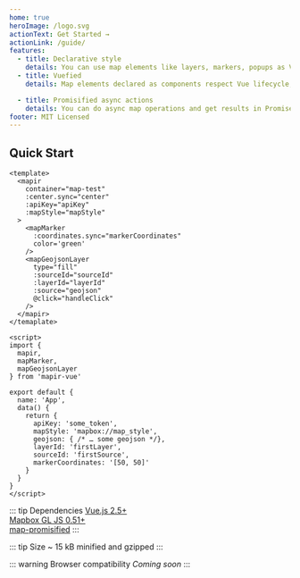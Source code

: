 ```yaml
---
home: true
heroImage: /logo.svg
actionText: Get Started →
actionLink: /guide/
features:
  - title: Declarative style
    details: You can use map elements like layers, markers, popups as Vue components and control them via synchronized props
  - title: Vuefied
    details: Map elements declared as components respect Vue lifecycle, emit map events like Vue events and can be used in OOP-style

  - title: Promisified async actions
    details: You can do async map operations and get results in Promise without messing with map events and figuring out what action cause it
footer: MIT Licensed
---
```


<!-- ::: tip Persian Documentation
Persian documentation would be available on support.map.ir soon.
::: -->

## Quick Start

```vue
<template>
  <mapir
    container="map-test"
    :center.sync="center"
    :apiKey="apiKey"
    :mapStyle="mapStyle"
  >
    <mapMarker
      :coordinates.sync="markerCoordinates"
      color='green'
    />
    <mapGeojsonLayer
      type="fill"
      :sourceId="sourceId"
      :layerId="layerId"
      :source="geojson"
      @click="handleClick"
    />
  </mapir>
</temaplate>

<script>
import {
  mapir,
  mapMarker,
  mapGeojsonLayer
} from 'mapir-vue'

export default {
  name: 'App',
  data() {
    return {
      apiKey: 'some_token',
      mapStyle: 'mapbox://map_style',
      geojson: { /* … some geojson */},
      layerId: 'firstLayer',
      sourceId: 'firstSource',
      markerCoordinates: '[50, 50]'
    }
  }
}
</script>
```

::: tip Dependencies
[Vue.js 2.5+](https://github.com/vuejs/vue)  
[Mapbox GL JS 0.51+](https://github.com/mapbox/mapbox-gl-js)  
[map-promisified](https://github.com/soal/map-promisified)
:::

::: tip Size
~ 15 kB minified and gzipped
:::

::: warning Browser compatibility
_Coming soon_
:::
